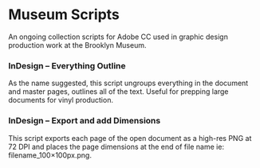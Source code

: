 # Museum Scripts
An ongoing collection scripts for Adobe CC used in graphic design production work at the Brooklyn Museum.</p>

### InDesign – Everything Outline
As the name suggested, this script ungroups everything in the document and master pages, outlines all of the text. Useful for prepping large documents for vinyl production.

### InDesign – Export and add Dimensions
This script exports each page of the open document as a high-res PNG at 72 DPI and places the page dimensions at the end of file name ie: filename_100×100px.png.
